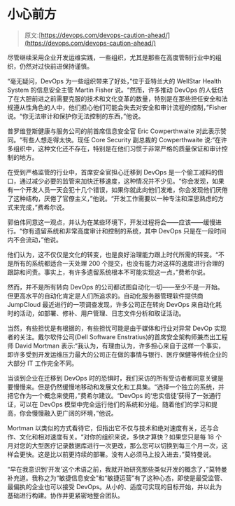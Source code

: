 # 小心前方

> 原文:[https://devops.com/devops-caution-ahead/](https://devops.com/devops-caution-ahead/)

尽管继续采用企业开发运维实践，一些组织，尤其是那些在高度管制行业中的组织，仍然对过快前进保持谨慎。

“毫无疑问，DevOps 为一些组织带来了好处，”位于亚特兰大的 WellStar Health System 的信息安全主管 Martin Fisher 说。“然而，许多推动 DevOps 的人低估了在大胆前进之前需要克服的技术和文化变革的数量，特别是在那些担任安全和法规遵从性角色的人中，他们担心他们可能会失去对安全和审计流程的控制，”Fisher 说。“你无法审计和保护你无法控制的东西，”他说。

普罗维登斯健康与服务公司的前首席信息安全官 Eric Cowperthwaite 对此表示赞同。“有些人想走得太快。现任 Core Security 副总裁的 Cowperthwaite 说:“在许多组织中，这种文化还不存在，特别是在他们习惯于非常严格的质量保证和审计控制的地方。

在受到严格监管的行业中，首席安全官担心迁移到 DevOps 是一个偷工减料的借口，通过减少必要的监管来加快迁移速度，这种情况并不少见。“你会发现，如果有一个开发人员一天会犯十几个错误，如果你就此向他们发难，你会发现他们厌倦了这种结构，厌倦了官僚主义，”他说。“开发工作需要以一种专注和深思熟虑的方式来完成，”费希尔说。

郭伯伟同意这一观点，并认为在某些环境下，开发过程将会——应该——缓慢进行。“你有遗留系统和非常高度审计和控制的系统，其中 DevOps 只是在一段时间内不会流动，”他说。

他们认为，这不仅仅是文化的转变，也是良好治理能力跟上时代所需的转变。“不是所有的系统都适合一天处理 200 个提交，也没有能力对这样的速度进行合理的跟踪和问责。事实上，有许多遗留系统根本不可能实现这一点，”费希尔说。

然而，并不是所有转向 DevOps 的公司都试图自动化一切——至少不是一开始。但更高水平的自动化肯定是人们所追求的。自动化服务器管理软件提供商 JumpCloud 最近进行的一项调查发现，许多公司正在转向 DevOps 来自动化耗时的活动，如部署、修补、用户管理、日志文件分析和取证活动。

当然，有些担忧是有根据的，有些担忧可能是由于媒体和行业对异常 DevOp 实现者的关注。戴尔软件公司(Dell Software Enstratius)的首席安全架构师兼杰出工程师 David Mortman 表示:“我认为，有理由认为，许多担心来自于这样一个事实，即许多受到开发运维压力最大的公司正在做的事情与银行、医疗保健等传统企业的大部分 IT 工作完全不同。

当谈到企业在迁移到 DevOps 时的恐惧时，我们采访的所有受访者都同意关键是要慢慢来。但是仍然缓慢地移动和发展文化和工具集。“选择一个独立的系统，并把它作为一个概念来使用，”费希尔建议。“DevOps 的‘忠实信徒’获得了一张通行证，可以在 DevOps 模型中完全运行他们的系统和分组。随着他们的学习和提高，你会慢慢融入更广阔的环境，”他说。

Mortman 以类似的方式看待它，但指出它不仅与技术和绝对速度有关，还与合作、文化和相对速度有关。“对你的组织来说，多快才算快？如果您只是每 18 个月对您的大型医疗记录数据库进行一次更改，那么您可以切换到每三个月一次，这样会更快。这是比以前更持续的部署。没有人必须马上投入进去，”莫特曼说。

“早在我意识到‘开发’这个术语之前，我就开始研究那些类似开发的概念了，”莫特曼补充道。我称之为“敏捷信息安全”和“敏捷运营”有了这种心态，即使是最受监管、最偏执的企业也可以接受 DevOps。从小的、适度可实现的目标开始，并以此为基础进行构建。协作并更紧密地整合团队。